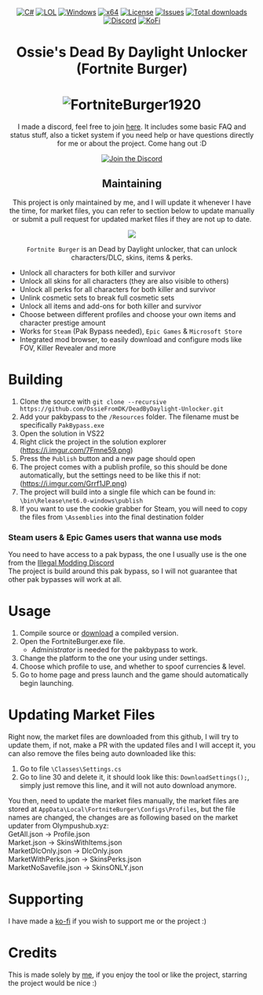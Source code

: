 <div align="center">

   [![C#](https://img.shields.io/badge/Language-C%23-%23f34b7d.svg?style=plastic)](https://en.wikipedia.org/wiki/C_Sharp_(programming_language))
   [![LOL](https://img.shields.io/badge/Game-Dead%20by%20Daylight-445fa5.svg?style=plastic)](https://deadbydaylight.com)
   [![Windows](https://img.shields.io/badge/Platform-Windows-0078d7.svg?style=plastic)](https://en.wikipedia.org/wiki/Microsoft_Windows)
   [![x64](https://img.shields.io/badge/Arch-x64-red.svg?style=plastic)](https://en.wikipedia.org/wiki/X86-64)
   [![License](https://img.shields.io/github/license/OssieFromDK/DeadByDaylight-Unlocker.svg?style=plastic)](LICENSE)
   [![Issues](https://img.shields.io/github/issues/OssieFromDK/DeadByDaylight-Unlocker.svg?style=plastic)](https://github.com/OssieFromDK/DeadByDaylight-Unlocker/issues)
   [![Total downloads](https://img.shields.io/github/downloads/OssieFromDK/DeadByDaylight-Unlocker/total.svg?label=Downloads&logo=github&cacheSeconds=600&style=plastic)](https://github.com/OssieFromDK/DeadByDaylight-Unlocker/releases/latest)
   [![Discord](https://img.shields.io/discord/1148144263792701471.svg?color=7289da&label=Discord&logo=discord&logoColor=white&cacheSeconds=3600&style=plastic)](https://discord.gg/ySsrsYdGwx)
   [![KoFi](https://img.shields.io/badge/Ko%20Fi-Support%20me-ea4aaa.svg?logo=kofi&style=plastic)](https://ko-fi.com/ossiefromdk)

   # **Ossie's Dead By Daylight Unlocker (Fortnite Burger)**
   # ![FortniteBurger1920](https://github.com/OssieFromDK/DeadByDaylight-Unlocker/assets/50819244/f6fa6868-3dcf-4c58-8ffb-a571e9167b8f)


   I made a discord, feel free to join [here](https://discord.gg/ySsrsYdGwx). It includes some basic FAQ and status stuff, also a ticket system if you need help or have questions directly for me or about the project. Come hang out :D 

   [![Join the Discord](https://invidget.switchblade.xyz/ySsrsYdGwx)](https://discord.gg/ySsrsYdGwx)

   ## Maintaining
   This project is only maintained by me, and I will update it whenever I have the time, for market files, you can refer to section below to update manually or submit a pull request for updated market files if they are not up to date.

   <img src="https://user-images.githubusercontent.com/50819244/274572040-e1bf88ae-9634-4b3d-a788-c52c92628206.jpg">

   `Fortnite Burger` is an Dead by Daylight unlocker, that can unlock characters/DLC, skins, items & perks.
</div>

- Unlock all characters for both killer and survivor
- Unlock all skins for all characters (they are also visible to others)
- Unlock all perks for all characters for both killer and survivor
- Unlink cosmetic sets to break full cosmetic sets
- Unlock all items and add-ons for both killer and survivor
- Choose between different profiles and choose your own items and character prestige amount
- Works for `Steam` (Pak Bypass needed), `Epic Games` & `Microsoft Store`
- Integrated mod browser, to easily download and configure mods like FOV, Killer Revealer and more

# Building
   1. Clone the source with `git clone --recursive https://github.com/OssieFromDK/DeadByDaylight-Unlocker.git`
   2. Add your pakbypass to the `/Resources` folder. The filename must be specifically `PakBypass.exe`
   3. Open the solution in VS22
   4. Right click the project in the solution explorer (https://i.imgur.com/7Fmne59.png)
   5. Press the `Publish` button and a new page should open
   6. The project comes with a publish profile, so this should be done automatically, but the settings need to be like this if not: (https://i.imgur.com/Grrf1JP.png)
   7. The project will build into a single file which can be found in: `\bin\Release\net6.0-windows\publish`
   8. If you want to use the cookie grabber for Steam, you will need to copy the files from `\Assemblies` into the final destination folder
    
### Steam users & Epic Games users that wanna use mods
You need to have access to a pak bypass, the one I usually use is the one from the  <a href="https://discord.gg/illegalmodding">Illegal Modding Discord</a> <br>
The project is build around this pak bypass, so I will not guarantee that other pak bypasses will work at all.

# Usage
   1. Compile source or <a href="https://github.com/OssieFromDK/DeadByDaylight-Unlocker/releases/latest">download</a> a compiled version.
   2. Open the FortniteBurger.exe file.
      - *Administrator* is needed for the pakbypass to work.
   3. Change the platform to the one your using under settings.
   4. Choose which profile to use, and whether to spoof currencies & level.
   5. Go to home page and press launch and the game should automatically begin launching.

# Updating Market Files
Right now, the market files are downloaded from this github, I will try to update them, if not, make a PR with the updated files and I will accept it, you can also remove the files being auto downloaded like this: <br>
1. Go to file `\Classes\Settings.cs`
2. Go to line 30 and delete it, it should look like this: `DownloadSettings();`, simply just remove this line, and it will not auto download anymore.

You then, need to update the market files manually, the market files are stored at `AppData\Local\FortniteBurger\Configs\Profiles`, but the file names are changed, the changes are as following based on the market updater from Olympushub.xyz: <br>
GetAll.json -> Profile.json <br>
Market.json -> SkinsWithItems.json <br>
MarketDlcOnly.json -> DlcOnly.json <br>
MarketWithPerks.json -> SkinsPerks.json <br>
MarketNoSavefile.json -> SkinsONLY.json <br>

# Supporting
I have made a [ko-fi](https://ko-fi.com/ossiefromdk) if you wish to support me or the project :)

# Credits
   This is made solely by <a href="https://github.com/OssieFromDK">me</a>, if you enjoy the tool or like the project, starring the project would be nice :)
